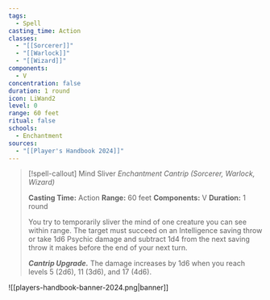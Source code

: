 ```yaml
---
tags:
  - Spell
casting_time: Action
classes:
  - "[[Sorcerer]]"
  - "[[Warlock]]"
  - "[[Wizard]]"
components:
  - V
concentration: false
duration: 1 round
icon: LiWand2
level: 0
range: 60 feet
ritual: false
schools:
  - Enchantment
sources: 
  - "[[Player's Handbook 2024]]"
---
```

>[!spell-callout] Mind Sliver
>_Enchantment Cantrip (Sorcerer, Warlock, Wizard)_
>
>**Casting Time:** Action
>**Range:** 60 feet
>**Components:** V
>**Duration:** 1 round
>
>You try to temporarily sliver the mind of one creature you can see within range. The target must succeed on an Intelligence saving throw or take 1d6 Psychic damage and subtract 1d4 from the next saving throw it makes before the end of your next turn.
>
>**_Cantrip Upgrade._** The damage increases by 1d6 when you reach levels 5 (2d6), 11 (3d6), and 17 (4d6).


![[players-handbook-banner-2024.png|banner]]